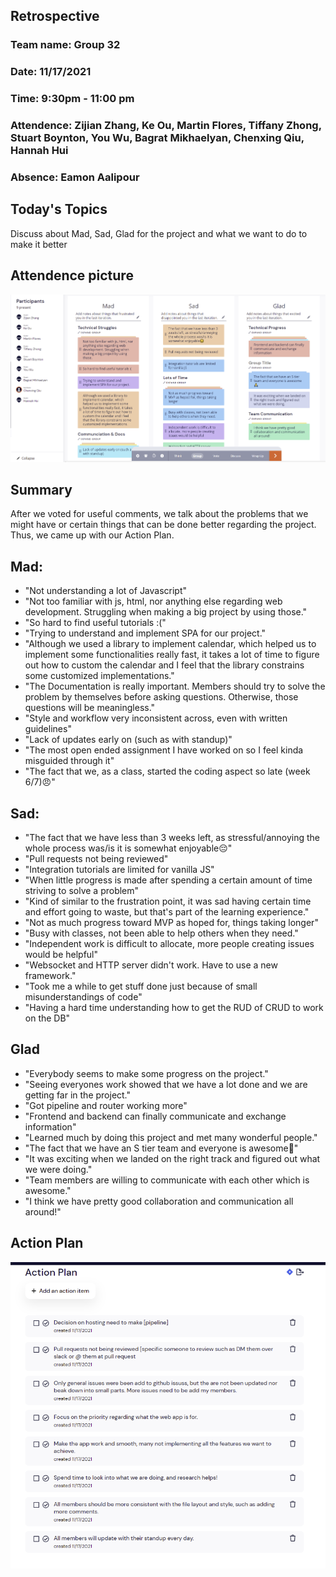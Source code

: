 ## Retrospective
### Team name: Group 32
### Date: 11/17/2021
### Time: 9:30pm - 11:00 pm
### Attendence: Zijian Zhang, Ke Ou, Martin Flores, Tiffany Zhong, Stuart Boynton, You Wu, Bagrat Mikhaelyan, Chenxing Qiu, Hannah Hui
### Absence: Eamon Aalipour

## Today's Topics
Discuss about Mad, Sad, Glad for the project and what we want to do to make it better

## Attendence picture 
<img src="../pictures/Retro attendence1.png">

## Summary
After we voted for useful comments, we talk about the problems that we might have or certain things that can be done better regarding the project. Thus, we came up with our Action Plan.

## Mad:
- "Not understanding a lot of Javascript"
- "Not too familiar with js, html, nor anything else regarding web development. Struggling when making a big project by using those."
- "So hard to find useful tutorials :("
- "Trying to understand and implement SPA for our project."
- "Although we used a library to implement calendar, which helped us to implement some functionalities really fast, it takes a lot of time to figure out how to custom the calendar and I feel that the library constrains some customized implementations."
- "The Documentation is really important. Members should try to solve the problem by themselves before asking questions. Otherwise, those questions will be meaningless."
- "Style and workflow very inconsistent across, even with written guidelines"
- "Lack of updates early on (such as with standup)"
- "The most open ended assignment I have worked on so I feel kinda misguided through it"
- "The fact that we, as a class, started the coding aspect so late (week 6/7)😠"

## Sad:
- "The fact that we have less than 3 weeks left, as stressful/annoying the whole process was/is it is somewhat enjoyable😔"
- "Pull requests not being reviewed"
- "Integration tutorials are limited for vanilla JS"
- "When little progress is made after spending a certain amount of time striving to solve a problem"
- "Kind of similar to the frustration point, it was sad having certain time and effort going to waste, but that's part of the learning experience."
- "Not as much progress toward MVP as hoped for, things taking longer"
- "Busy with classes, not been able to help others when they need."
- "Independent work is difficult to allocate, more people creating issues would be helpful"
- "Websocket and HTTP server didn't work. Have to use a new framework."
- "Took me a while to get stuff done just because of small misunderstandings of code"
- "Having a hard time understanding how to get the RUD of CRUD to work on the DB"

## Glad
- "Everybody seems to make some progress on the project."
- "Seeing everyones work showed that we have a lot done and we are getting far in the project."
- "Got pipeline and router working more"
- "Frontend and backend can finally communicate and exchange information"
- "Learned much by doing this project and met many wonderful people."
- "The fact that we have an S tier team and everyone is awesome🙏"
- "It was exciting when we landed on the right track and figured out what we were doing."
- "Team members are willing to communicate with each other which is awesome."
- "I think we have pretty good collaboration and communication all around!"

## Action Plan
<img src="../pictures/Action Plan1.png">

